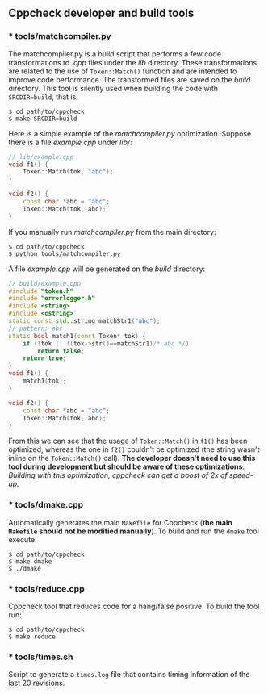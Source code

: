 ## Cppcheck developer and build tools

### * tools/matchcompiler.py

The matchcompiler.py is a build script that performs a few code transformations to *.cpp* files under the *lib* directory. These transformations are related to the use of `Token::Match()` function and are intended to improve code performance. The transformed files are saved on the *build* directory. This tool is silently used when building the code with `SRCDIR=build`, that is:
```shell
$ cd path/to/cppcheck
$ make SRCDIR=build
```
Here is a simple example of the *matchcompiler.py* optimization. Suppose there is a file *example.cpp* under *lib/*:
```cpp
// lib/example.cpp
void f1() {
    Token::Match(tok, "abc");
}

void f2() {
    const char *abc = "abc";
    Token::Match(tok, abc);
}
```
If you manually run *matchcompiler.py* from the main directory:
```shell
$ cd path/to/cppcheck
$ python tools/matchcompiler.py
```
A file *example.cpp* will be generated on the *build* directory:
```cpp
// build/example.cpp
#include "token.h"
#include "errorlogger.h"
#include <string>
#include <cstring>
static const std::string matchStr1("abc");
// pattern: abc
static bool match1(const Token* tok) {
    if (!tok || !(tok->str()==matchStr1)/* abc */)
        return false;
    return true;
}
void f1() {
    match1(tok);
}

void f2() {
    const char *abc = "abc";
    Token::Match(tok, abc);
}
```
From this we can see that the usage of `Token::Match()` in `f1()` has been optimized, whereas the one in `f2()` couldn't be optimized (the string wasn't inline on the `Token::Match()` call). **The developer doesn't need to use this tool during development but should be aware of these optimizations**. *Building with this optimization, cppcheck can get a boost of 2x of speed-up.*

### * tools/dmake.cpp

Automatically generates the main `Makefile` for Cppcheck (**the main `Makefile` should not be modified manually**). To build and run the `dmake` tool execute:
```shell
$ cd path/to/cppcheck
$ make dmake
$ ./dmake
```
### * tools/reduce.cpp

Cppcheck tool that reduces code for a hang/false positive. To build the tool run:
```shell
$ cd path/to/cppcheck
$ make reduce
```

### * tools/times.sh

Script to generate a `times.log` file that contains timing information of the last 20 revisions.

